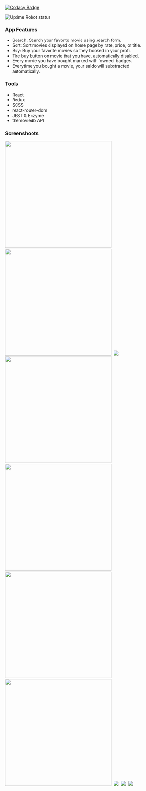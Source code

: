
[![Codacy Badge](https://api.codacy.com/project/badge/Grade/17499a63e9f2436eb508eca39c0850c6)](https://www.codacy.com/app/syahrulutomo/magnifie?utm_source=github.com&amp;utm_medium=referral&amp;utm_content=syahrulutomo/magnifie&amp;utm_campaign=Badge_Grade)

![Uptime Robot status](https://img.shields.io/uptimerobot/status/m783265542-9ef34cad215640f5ffbfbd16)

### App Features

* Search: Search your favorite movie using search form.
* Sort: Sort movies displayed on home page by rate, price, or title.
* Buy: Buy your favorite movies so they booked in your profil. 
* The buy button on movie that you have, automatically disabled.
* Every movie you have bought marked with 'owned' badges.
* Everytime you bought a movie, your saldo will substracted automatically.

### Tools

* React
* Redux
* SCSS
* react-router-dom
* JEST & Enzyme
* themoviedb API

### Screenshoots

<img src="/screenshot/mobile-view.png" width="350" height="350"/>&nbsp;
<img src="/screenshot/tablet-view.png" width="350" height="350"/>&nbsp;
<img src="/screenshot/laptop-view.png" />&nbsp;
<img src="/screenshot/sortbytitle.png" width="350" height="350"/>&nbsp;
<img src="/screenshot/sortbyrate.png" width="350" height="350"/>&nbsp;
<img src="/screenshot/sortbyprice.png" width="350" height="350"/>&nbsp;
<img src="/screenshot/search.png" width="350" height="350"/>&nbsp;
<img src="/screenshot/detail1.png" />&nbsp;
<img src="/screenshot/detail2.png" />&nbsp;
<img src="/screenshot/owned.png" />&nbsp;